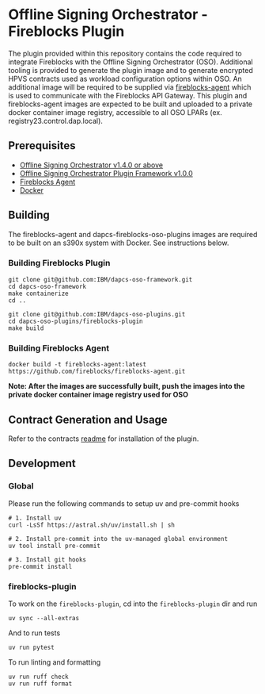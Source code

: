 # Offline Signing Orchestrator - Fireblocks Plugin

The plugin provided within this repository contains the code required to integrate Fireblocks with the Offline Signing Orchestrator (OSO). Additional tooling is provided to generate the plugin image and to generate encrypted HPVS contracts used as workload configuration options within OSO. An additional image will be required to be supplied via [fireblocks-agent](https://github.com/fireblocks/fireblocks-agent) which is used to communicate with the Fireblocks API Gateway. This plugin and fireblocks-agent images are expected to be built and uploaded to a private docker container image registry, accessible to all OSO LPARs (ex. registry23.control.dap.local).

## Prerequisites

- [Offline Signing Orchestrator v1.4.0 or above](https://www.ibm.com/docs/en/hpdaoso/1.4.x)
- [Offline Signing Orchestrator Plugin Framework v1.0.0](https://github.com/ibm/dapcs-oso-framework)
- [Fireblocks Agent](https://github.com/fireblocks/fireblocks-agent)
- [Docker](https://www.docker.com/)

## Building
The fireblocks-agent and dapcs-fireblocks-oso-plugins images are required to be built on an s390x system with Docker. See instructions below.

### Building Fireblocks Plugin
```
git clone git@github.com:IBM/dapcs-oso-framework.git
cd dapcs-oso-framework
make containerize
cd ..

git clone git@github.com:IBM/dapcs-oso-plugins.git
cd dapcs-oso-plugins/fireblocks-plugin
make build
```

### Building Fireblocks Agent
```
docker build -t fireblocks-agent:latest https://github.com/fireblocks/fireblocks-agent.git
```

**Note: After the images are successfully built, push the images into the private docker container image registry used for OSO**

## Contract Generation and Usage
Refer to the contracts [readme](./contracts/fireblocks/README.md) for installation of the plugin.

## Development

### Global
Please run the following commands to setup uv and pre-commit hooks

```
# 1. Install uv
curl -LsSf https://astral.sh/uv/install.sh | sh

# 2. Install pre-commit into the uv-managed global environment
uv tool install pre-commit

# 3. Install git hooks
pre-commit install
```

### fireblocks-plugin
To work on the `fireblocks-plugin`, cd into the `fireblocks-plugin` dir and run
```
uv sync --all-extras
```

And to run tests
```
uv run pytest
```

To run linting and formatting
```
uv run ruff check
uv run ruff format
```
